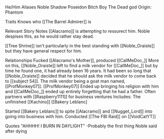 He/Him
Aliases
 Noble
 Shadow
 Poseidon
 Bitch Boy
 The Dead god
Origin: Phantom

Traits
 Knows who [[The Barrel Admirer]] is

Relevant Story Notes 
 [[Alacramo]] is attempting to ressurect him.
  Noble despises this, as he would rather stay dead.

[[Tree Shrine]] isn't particularly in the best standing with [[Noble_Oraiste]] but they have general respect for him.


Relationships
 Fucked [[Alacramo's Mother]], produced [[CallMeDoc_]]
  More on this, [[Noble_Oraiste]] left to find a milk vendor for [[CallMeDoc_]] but by time he found one, it had already been 16 years. It had been so long that [[Noble_Oraiste]] decided that he should ask the milk vendor to come back to [[subject 54]]. The milk vendor being a goat man named, [[ProfMonkey07]]. [[ProfMonkey07]] Ended up bringing his religion with him and [[CallMeDoc_]] ended up entirely forgetting that he had a father.
 Often partners with [[Raspberry1111]] for business ventures
  Includes:
   The unfinished [[Kachino]]
   [[Bakery Leblanc]
 
 Started [[Bakery Leblanc]] to spite [[Alacramo]] and [[Nugget_Lord]] into going into business with him.
 Conducted [[The FBI Raid]] on [[VoidCatYT]]
 

Quotes
 "AHHHH! I BURN IN DAYLIGHT" -Probably the first thing Noble said after dying
